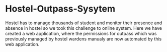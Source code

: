 # Hostel-Outpass-Sysytem
Hostel has to manage thousands of student and monitor their presence and absence in hostel so we took this challenge to online system. Here we have created a web application, where the permissions for outpass  which was previously managed by hostel wardens manualy are now automated by this web application.
